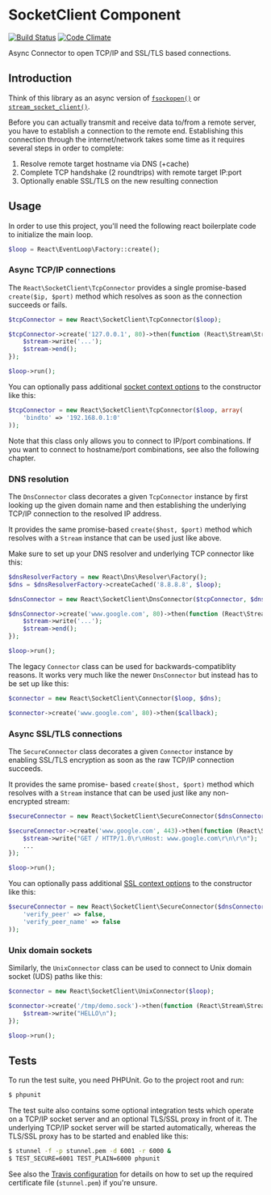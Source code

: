 # SocketClient Component

[![Build Status](https://secure.travis-ci.org/reactphp/socket-client.png?branch=master)](http://travis-ci.org/reactphp/socket-client) [![Code Climate](https://codeclimate.com/github/reactphp/socket-client/badges/gpa.svg)](https://codeclimate.com/github/reactphp/socket-client)

Async Connector to open TCP/IP and SSL/TLS based connections.

## Introduction

Think of this library as an async version of
[`fsockopen()`](http://www.php.net/function.fsockopen) or
[`stream_socket_client()`](http://php.net/function.stream-socket-client).

Before you can actually transmit and receive data to/from a remote server, you
have to establish a connection to the remote end. Establishing this connection
through the internet/network takes some time as it requires several steps in
order to complete:

1. Resolve remote target hostname via DNS (+cache)
2. Complete TCP handshake (2 roundtrips) with remote target IP:port
3. Optionally enable SSL/TLS on the new resulting connection

## Usage

In order to use this project, you'll need the following react boilerplate code
to initialize the main loop.

```php
$loop = React\EventLoop\Factory::create();
```

### Async TCP/IP connections

The `React\SocketClient\TcpConnector` provides a single promise-based
`create($ip, $port)` method which resolves as soon as the connection
succeeds or fails.

```php
$tcpConnector = new React\SocketClient\TcpConnector($loop);

$tcpConnector->create('127.0.0.1', 80)->then(function (React\Stream\Stream $stream) {
    $stream->write('...');
    $stream->end();
});

$loop->run();
```

You can optionally pass additional
[socket context options](http://php.net/manual/en/context.socket.php)
to the constructor like this:

```php
$tcpConnector = new React\SocketClient\TcpConnector($loop, array(
    'bindto' => '192.168.0.1:0'
));
```

Note that this class only allows you to connect to IP/port combinations.
If you want to connect to hostname/port combinations, see also the following chapter.

### DNS resolution

The `DnsConnector` class decorates a given `TcpConnector` instance by first
looking up the given domain name and then establishing the underlying TCP/IP
connection to the resolved IP address.

It provides the same promise-based `create($host, $port)` method which resolves with
a `Stream` instance that can be used just like above.

Make sure to set up your DNS resolver and underlying TCP connector like this:

```php
$dnsResolverFactory = new React\Dns\Resolver\Factory();
$dns = $dnsResolverFactory->createCached('8.8.8.8', $loop);

$dnsConnector = new React\SocketClient\DnsConnector($tcpConnector, $dns);

$dnsConnector->create('www.google.com', 80)->then(function (React\Stream\Stream $stream) {
    $stream->write('...');
    $stream->end();
});

$loop->run();
```

The legacy `Connector` class can be used for backwards-compatiblity reasons.
It works very much like the newer `DnsConnector` but instead has to be
set up like this:

```php
$connector = new React\SocketClient\Connector($loop, $dns);

$connector->create('www.google.com', 80)->then($callback);
```

### Async SSL/TLS connections

The `SecureConnector` class decorates a given `Connector` instance by enabling
SSL/TLS encryption as soon as the raw TCP/IP connection succeeds.

It provides the same promise- based `create($host, $port)` method which resolves with
a `Stream` instance that can be used just like any non-encrypted stream:

```php
$secureConnector = new React\SocketClient\SecureConnector($dnsConnector, $loop);

$secureConnector->create('www.google.com', 443)->then(function (React\Stream\Stream $stream) {
    $stream->write("GET / HTTP/1.0\r\nHost: www.google.com\r\n\r\n");
    ...
});

$loop->run();
```

You can optionally pass additional
[SSL context options](http://php.net/manual/en/context.ssl.php)
to the constructor like this:

```php
$secureConnector = new React\SocketClient\SecureConnector($dnsConnector, $loop, array(
    'verify_peer' => false,
    'verify_peer_name' => false
));
```

### Unix domain sockets

Similarly, the `UnixConnector` class can be used to connect to Unix domain socket (UDS)
paths like this:

```php
$connector = new React\SocketClient\UnixConnector($loop);

$connector->create('/tmp/demo.sock')->then(function (React\Stream\Stream $stream) {
    $stream->write("HELLO\n");
});

$loop->run();
```

## Tests

To run the test suite, you need PHPUnit. Go to the project root and run:

```bash
$ phpunit
```

The test suite also contains some optional integration tests which operate on a
TCP/IP socket server and an optional TLS/SSL proxy in front of it.
The underlying TCP/IP socket server will be started automatically, whereas the
TLS/SSL proxy has to be started and enabled like this:

```bash
$ stunnel -f -p stunnel.pem -d 6001 -r 6000 &
$ TEST_SECURE=6001 TEST_PLAIN=6000 phpunit
```

See also the [Travis configuration](.travis.yml) for details on how to set up
the required certificate file (`stunnel.pem`) if you're unsure.
